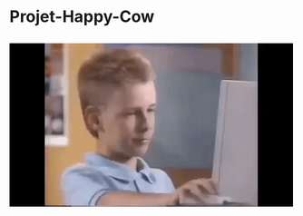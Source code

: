 # Projet-Happy-Cow
## ![Gif joinha](https://github.com/Chagas-Thiago/Happy-Cow/blob/master/gigjoinha.gif)
